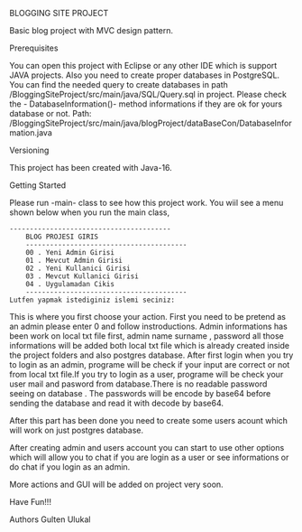 BLOGGING SITE PROJECT  

Basic blog project with MVC design pattern.



Prerequisites

You can open this project with Eclipse or any other IDE which is support JAVA projects.
Also you need to create proper databases in PostgreSQL. You can find the needed query to create databases 
in path /BloggingSiteProject/src/main/java/SQL/Query.sql in project.
Please check the  - DatabaseInformation()- method informations if they are ok for yours database or not.
Path:   /BloggingSiteProject/src/main/java/blogProject/dataBaseCon/DatabaseInformation.java 



Versioning

This project has been created with Java-16.




Getting Started

Please run -main- class to see how this project work.
You wiil see a menu shown below when you run the main class,



    ----------------------------------------
		BLOG PROJESI GIRIS       
		----------------------------------------
		00 . Yeni Admin Girisi              
		01 . Mevcut Admin Girisi            
		02 . Yeni Kullanici Girisi          
		03 . Mevcut Kullanici Girisi        
		04 . Uygulamadan Cikis              
		----------------------------------------
    Lutfen yapmak istediginiz islemi seciniz:
    
This is where you first choose your action. First you need to be pretend as an admin please enter 0 and follow instroductions. Admin informations has been work on local txt file first, admin name surname , password all those informations will be added both local txt file which is already created inside the project folders and also postgres database. After first login when you try to login as an admin, programe will be check if your input are correct or not from local txt file.If you try to login as a user, programe will be check your user mail and pasword from database.There is no readable password seeing on database . The passwords will be encode by base64 before sending the database and read it with decode by base64.

After this part has been done you need to create some users acount which will work on just postgres database.

After creating admin and users account you can start to use other options which will allow you to chat if you are login as a user or see informations or do chat if you login as an admin.

More actions and GUI will be added on project very soon.

Have Fun!!!



Authors
Gulten Ulukal

